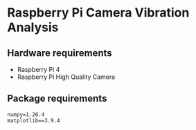 # Raspberry Pi Camera Vibration Analysis

## Hardware requirements
- Raspberry Pi 4
- Raspberry Pi High Quality Camera

## Package requirements
```
numpy=1.26.4
matplotlib==3.9.4
```
